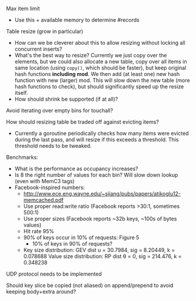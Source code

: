 Max item limit
  - Use this + available memory to determine #records

Table resize (grow in particular)
  - How can we be cleverer about this to allow resizing without locking
    all concurrent inserts?
  - What's the best way to resize?
    Currently we just copy over the elements, but we could also allocate
    a new table, copy over all items in same location (using `copy()`,
    which should be faster), but keep original hash functions
    **including mod**. We then add (at least one) new hash function with
    new (larger) mod. This will slow down the new table (more hash
    functions to check), but should significantly speed up the resize
    itself.
  - How should shrink be supported (if at all)?

Avoid iterating over empty bins for touchall?

How should resizing table be traded off against evicting items?
  - Currently a goroutine periodically checks how many items were
    evicted during the last pass, and will resize if this exceeds a
    threshold. This threshold needs to be tweaked.

Benchmarks:
  - What is the performance as occupancy increases?
  - Is 8 the right number of values for each bin? Will slow down lookup
    (even with MemC3 tags)
  - Facebook-inspired numbers:
    - http://www.ece.eng.wayne.edu/~sjiang/pubs/papers/atikoglu12-memcached.pdf
    - Use proper read:write ratio (Facebook reports >30:1, sometimes 500:1)
    - Use proper sizes (Facebook reports ~32b keys, ~100s of bytes values)
    - Hit rate 95%
    - 90% of keys occur in 10% of requests: Figure 5
      - 10% of keys in 90% of requests?
    - Key size distribution: GEV dist u = 30.7984, sig = 8.20449, k = 0.078688
      Value size distribution: RP dist θ = 0, sig = 214.476, k = 0.348238

UDP protocol needs to be implemented

Should key slice be copied (not aliased) on append/prepend to avoid keeping
body+extra around?
